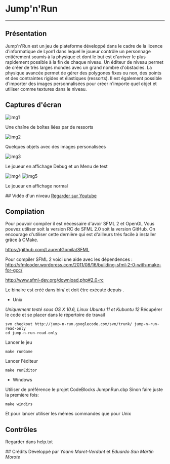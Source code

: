 # Jump'n'Run
____________

## Présentation
Jump'n'Run est un jeu de plateforme développé dans le cadre de la licence d'informatique de Lyon1 dans lequel le joueur contrôle un personnage entièrement soumis à la physique et dont le but est d'arriver le plus rapidement possible à la fin de chaque niveau.
Un éditeur de niveau permet de créer de très larges mondes avec un grand nombre d'obstacles. 
La physique avancée permet de gérer des polygones fixes ou non, des  points et des contraintes rigides et élastiques (ressorts). Il est également possible d'importer des images personnalisées pour créer n'importe quel objet et utiliser comme textures dans le niveau. 

## Captures d'écran
![img1](http://i.imgur.com/yZ9MJ.png)

Une chaîne de boîtes liées par de ressorts

![img2](http://i.imgur.com/wtdkd.png)

Quelques objets avec des images personalisées

![img3](http://i.imgur.com/AmhKz.png)

Le joueur en affichage Debug et un Menu de test

![img4](http://i.imgur.com/jxxQE.png)
![img5](http://i.imgur.com/8tuFG.png)

Le joueur en affichage normal

## Vidéo d'un niveau
[Regarder sur Youtube](http://www.youtube.com/watch?v=qlRJhccilRk)


## Compilation
Pour pouvoir compiler il est nécessaire d'avoir SFML 2 et OpenGL
Vous pouvez utiliser soit la version RC de SFML 2.0 soit la version GitHub. On encourage d'utiliser cette dernière qui est d'ailleurs très facile à installer grâce à CMake.

https://github.com/LaurentGomila/SFML

Pour compiler SFML 2 voici une aide avec les dépendences : http://sfmlcoder.wordpress.com/2011/08/16/building-sfml-2-0-with-make-for-gcc/

http://www.sfml-dev.org/download.php#2.0-rc

Le binaire est créé dans bin/ et doit être exécuté depuis .

* Unix

_Uniquement testé sous OS X 10.6, Linux Ubuntu 11 et Kubuntu 12_
Récupérer le code et se placer dans le répertoire de travail

    svn checkout http://jump-n-run.googlecode.com/svn/trunk/ jump-n-run-read-only
    cd jump-n-run-read-only

Lancer le jeu

    make runGame
Lancer l'éditeur

    make runEditor

* Windows

Utiliser de préférence le projet CodeBlocks JumpnRun.cbp
Sinon faire juste la première fois:

    make windirs
Et pour lancer utiliser les mêmes commandes que pour Unix

## Contrôles
Regarder dans help.txt

## Crédits
Développé par *Yoann Maret-Verdant* et *Eduardo San Martin Morote*


